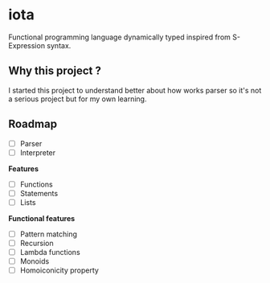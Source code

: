 # iota

Functional programming language dynamically typed inspired from S-Expression syntax.

## Why this project ?
I started this project to understand better about how works parser so it's not a
serious project but for my own learning.

## Roadmap

- [ ] Parser
- [ ] Interpreter

**Features**
- [ ] Functions
- [ ] Statements
- [ ] Lists

**Functional features**
- [ ] Pattern matching
- [ ] Recursion
- [ ] Lambda functions
- [ ] Monoids
- [ ] Homoiconicity property
